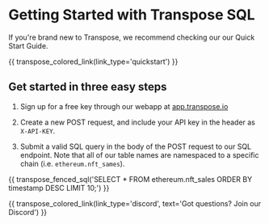 # Getting Started with Transpose SQL

If you're brand new to Transpose, we recommend checking our our Quick Start Guide.

{{ transpose_colored_link(link_type='quickstart') }}

## Get started in three easy steps

1. Sign up for a free key through our webapp at [app.transpose.io](https://app.transpose.io)

2. Create a new POST request, and include your API key in the header as `X-API-KEY`.

3. Submit a valid SQL query in the body of the POST request to our SQL endpoint.  Note that all of our table names are namespaced to a specific chain (i.e. `ethereum.nft_sames`).

{{ transpose_fenced_sql('SELECT * FROM ethereum.nft_sales ORDER BY timestamp DESC LIMIT 10;') }}

{{ transpose_colored_link(link_type='discord', text='Got questions?  Join our Discord') }}
